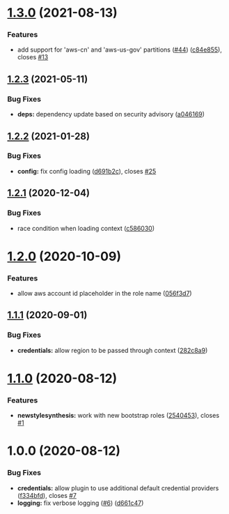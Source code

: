 # [1.3.0](https://github.com/aws-samples/cdk-assume-role-credential-plugin/compare/v1.2.3...v1.3.0) (2021-08-13)


### Features

* add support for 'aws-cn' and 'aws-us-gov' partitions ([#44](https://github.com/aws-samples/cdk-assume-role-credential-plugin/issues/44)) ([c84e855](https://github.com/aws-samples/cdk-assume-role-credential-plugin/commit/c84e85590aeef880341861669b226194142a6664)), closes [#13](https://github.com/aws-samples/cdk-assume-role-credential-plugin/issues/13)

## [1.2.3](https://github.com/aws-samples/cdk-assume-role-credential-plugin/compare/v1.2.2...v1.2.3) (2021-05-11)


### Bug Fixes

* **deps:** dependency update based on security advisory ([a046169](https://github.com/aws-samples/cdk-assume-role-credential-plugin/commit/a046169b62df9b86215652b86249644dabb70074))

## [1.2.2](https://github.com/aws-samples/cdk-assume-role-credential-plugin/compare/v1.2.1...v1.2.2) (2021-01-28)


### Bug Fixes

* **config:** fix config loading ([d691b2c](https://github.com/aws-samples/cdk-assume-role-credential-plugin/commit/d691b2c16f0b1d62d269e486c4b8a238aef330c1)), closes [#25](https://github.com/aws-samples/cdk-assume-role-credential-plugin/issues/25)

## [1.2.1](https://github.com/aws-samples/cdk-assume-role-credential-plugin/compare/v1.2.0...v1.2.1) (2020-12-04)


### Bug Fixes

* race condition when loading context ([c586030](https://github.com/aws-samples/cdk-assume-role-credential-plugin/commit/c586030fcb5e93b88d315073ea43b90ddc0785c5))

# [1.2.0](https://github.com/aws-samples/cdk-assume-role-credential-plugin/compare/v1.1.1...v1.2.0) (2020-10-09)


### Features

* allow aws account id placeholder in the role name ([056f3d7](https://github.com/aws-samples/cdk-assume-role-credential-plugin/commit/056f3d70c9f2b046d44ba29dcc1e17c51fe653d6))

## [1.1.1](https://github.com/aws-samples/cdk-assume-role-credential-plugin/compare/v1.1.0...v1.1.1) (2020-09-01)


### Bug Fixes

* **credentials:** allow region to be passed through context ([282c8a9](https://github.com/aws-samples/cdk-assume-role-credential-plugin/commit/282c8a92148fcecfe1eb2a204237611ff3df8437))

# [1.1.0](https://github.com/aws-samples/cdk-assume-role-credential-plugin/compare/v1.0.0...v1.1.0) (2020-08-12)


### Features

* **newstylesynthesis:** work with new bootstrap roles ([2540453](https://github.com/aws-samples/cdk-assume-role-credential-plugin/commit/2540453128338a706dac53b64199f089684dca50)), closes [#1](https://github.com/aws-samples/cdk-assume-role-credential-plugin/issues/1)

# 1.0.0 (2020-08-12)


### Bug Fixes

* **credentials:** allow plugin to use additional default credential providers ([f334bfd](https://github.com/aws-samples/cdk-assume-role-credential-plugin/commit/f334bfdd119395ddf1e08f99dad43caff8668c0b)), closes [#7](https://github.com/aws-samples/cdk-assume-role-credential-plugin/issues/7)
* **logging:** fix verbose logging ([#6](https://github.com/aws-samples/cdk-assume-role-credential-plugin/issues/6)) ([d661c47](https://github.com/aws-samples/cdk-assume-role-credential-plugin/commit/d661c4761bc969ae14ada169a3bc6b133f9c4c46))
